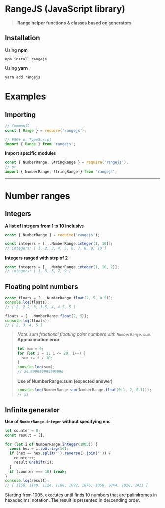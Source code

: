# RangeJS (JavaScript library)
> **Range helper functions & classes based on generators**

## Installation
Using **npm**:
```
npm install rangejs
```
Using **yarn**:
```
yarn add rangejs
```

# Examples
## Importing
```javascript
// CommonJS
const { Range } = require('rangejs');

// ES6+ or TypeScript
import { Range } from 'rangejs';
```
**Import specific modules**
```javascript
const { NumberRange, StringRange } = require('rangejs');
// or
import { NumberRange, StringRange } from 'rangejs';
```
---
# Number ranges
## Integers
**A list of integers from 1 to 10 inclusive**
```javascript
const { NumberRange } = require('rangejs');

const integers = [...NumberRange.integer(1, 10)];
// integers: [ 1, 2, 3, 4, 5, 6, 7, 8, 9, 10 ]
```
**Integers ranged with step of 2**
```javascript
const integers = [...NumberRange.integer(1, 10, 2)];
// integers: [ 1, 3, 5, 7, 9 ]
```

## Floating point numbers
```javascript
const floats = [...NumberRange.float(2, 5, 0.5)];
console.log(floats);
// [ 2, 2.5, 3, 3.5, 4, 4.5, 5 ]

floats = [...NumberRange.float(2, 5)];
console.log(floats);
// [ 2, 3, 4, 5 ]
```
> *Note: sum fractional floating point numbers with `NumberRange.sum`.*<br>
> **Approximation error**
> ```javascript
> let sum = 0;
> for (let i = 1; i <= 20; i++) {
>   sum += i / 10;
> }
> console.log(sum);
> // 20.999999999999996
> ```
> **Use of NumberRange.sum (expected answer)**
> ```javascript
> console.log(NumberRange.sum(NumberRange.float(0.1, 2, 0.1)));
> // 21
> ```

## Infinite generator
**Use of `NumberRange.integer` without specifying end**
```javascript
let counter = 0;
const result = [];

for (let i of NumberRange.integer(1005)) {
  const hex = i.toString(16);
  if (hex == hex.split('').reverse().join('')) {
    counter++;
    result.unshift(i);
  }
  if (counter === 10) break;
}
console.log(result);
// [ 1156, 1140, 1124, 1108, 1092, 1076, 1060, 1044, 1028, 1011 ]
```
Starting from 1005, executes until finds 10 numbers that are palindromes in hexadecimal notation. The result is presented in descending order.
